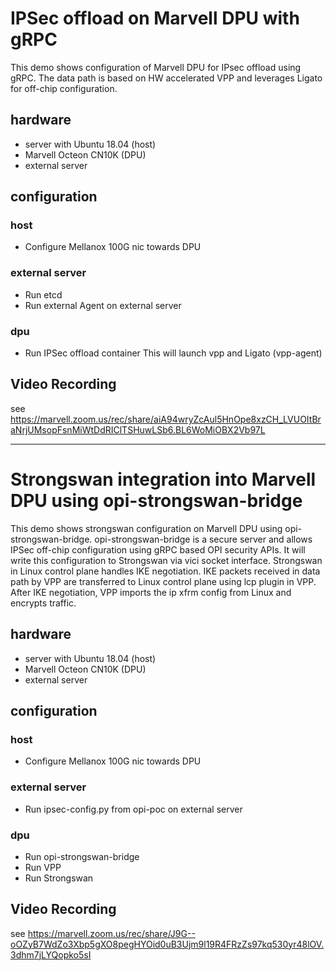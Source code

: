 # IPSec offload on Marvell DPU with gRPC

This demo shows configuration of Marvell DPU for IPsec offload using gRPC.
The data path is based on HW accelerated VPP and leverages Ligato for off-chip
configuration.

## hardware

- server with Ubuntu 18.04 (host)
- Marvell Octeon CN10K (DPU)
- external server

## configuration

### host

- Configure Mellanox 100G nic towards DPU

### external server

- Run etcd
- Run external Agent on external server

### dpu

- Run IPSec offload container
  This will launch vpp and Ligato (vpp-agent)

## Video Recording

see <https://marvell.zoom.us/rec/share/aiA94wryZcAul5HnOpe8xzCH_LVUOItBraNrjUMsopFsnMiWtDdRIClTSHuwLSb6.BL6WoMiOBX2Vb97L>

---------------------------------------------------------------------

# Strongswan integration into Marvell DPU using opi-strongswan-bridge

This demo shows strongswan configuration on Marvell DPU using
opi-strongswan-bridge. opi-strongswan-bridge is a secure server and allows
IPSec off-chip configuration using gRPC based OPI security APIs. It will write
this configuration to Strongswan via vici socket interface. Strongswan in Linux
control plane handles IKE negotiation. IKE packets received in data path by VPP
are transferred to Linux control plane using lcp plugin in VPP. After IKE
negotiation, VPP imports the ip xfrm config from Linux and encrypts traffic.

## hardware

- server with Ubuntu 18.04 (host)
- Marvell Octeon CN10K (DPU)
- external server

## configuration

### host

- Configure Mellanox 100G nic towards DPU

### external server

- Run ipsec-config.py from opi-poc on external server

### dpu

- Run opi-strongswan-bridge
- Run VPP
- Run Strongswan

## Video Recording
see <https://marvell.zoom.us/rec/share/J9G--oOZyB7WdZo3Xbp5gXO8pegHYOid0uB3Ujm9l19R4FRzZs97kq530yr48lOV.3dhm7jLYQopko5sI>
